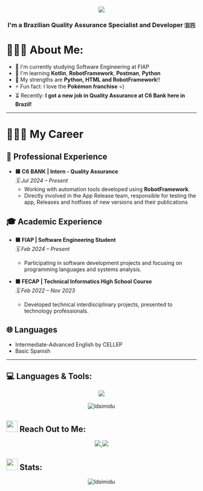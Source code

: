 <h1 align="center">
    <img src="https://readme-typing-svg.herokuapp.com/?font=Righteous&size=35&center=true&vCenter=true&width=500&height=70&duration=4000&lines=Hey+There!+👋;+I'm+Lucas+Simidu!;" />
</h1>
<h3 align="center">I'm a Brazilian Quality Assurance Specialist and Developer 🇧🇷</h3>

# 🤸🏻‍♂️ **About Me:** 
- 🔭 I'm currently studying Software Engineering at FIAP  
- 🌱 I'm learning **Kotlin**, **RobotFramework**, **Postman**, **Python**  
- 💬 My strengths are **Python, HTML and RobotFramework**!! 
- ⚡ Fun fact: I love the **Pokémon franchise** =)
- ⏳ Recently: **I got a new job in Quality Assurance at C6 Bank here in Brazil!**  

---

# 🧑🏻‍💼 My Career


## 🏢 **Professional Experience**  
- **🟨 C6 BANK | Intern - Quality Assurance**  
  *🗓️ Jul 2024 – Present*  
  - Working with automation tools developed using **RobotFramework**.
  - Directly involved in the App Release team, responsible for testing the app, Releases and hotfixes of new versions and their publications

## 🎓 **Academic Experience**  
- **🟥 FIAP | Software Engineering Student**  
  *🗓️ Feb 2024 – Present*  
  - Participating in software development projects and focusing on programming languages and systems analysis.  

- **🟩 FECAP | Technical Informatics High School Course**  
  *🗓️ Feb 2022 – Nov 2023*  
  - Developed technical interdisciplinary projects, presented to technology professionals.  

## 🌐 **Languages**  
- Intermediate-Advanced English by CELLEP  
- Basic Spanish  

---

## 💻 **Languages & Tools:** 
<div align="center">
    <img src="https://skillicons.dev/icons?i=dotnet,html,css,scss,react,js,python,cs,cpp,sqlite,mysql,nodejs,git,figma,ps,vscode,excel" /> <br><br>
    <img align="center" src="https://github-readme-stats.vercel.app/api/top-langs?username=ldsimidu&show_icons=true&locale=en&layout=compact&theme=cobalt&hide_border=true" alt="ldsimidu" "/>
    <br>
</div>

## <img src="https://media.tenor.com/kaYTu--3q_EAAAAi/pepe-calling.gif" width="30"> **Reach Out to Me:** 
<p align="center">
  <a href="mailto:luildsimidu@gmail.com">
    <img src="https://img.shields.io/badge/Gmail-333333?style=for-the-badge&logo=gmail&logoColor=red" />
  </a>
  <a href="https://www.linkedin.com/in/lucas-derenze-simidu-090043255/" target="_blank">
    <img src="https://img.shields.io/badge/LinkedIn-0077B5?style=for-the-badge&logo=linkedin&logoColor=white" target="_blank" />
  </a>
</p>

## <img src="https://media.tenor.com/LSHKMiRdLggAAAAi/statistics-trending-up.gif" width="30"> **Stats:** 

<div align="center">
  <img align="center" src="https://github-readme-stats.vercel.app/api?username=ldsimidu&show_icons=true&locale=en&layout=compact&theme=cobalt&hide_border=true" alt="ldsimidu"/>
</div>


